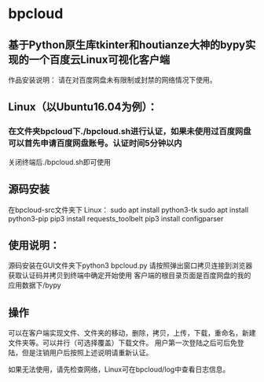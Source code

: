 # bpcloud
## 基于Python原生库tkinter和houtianze大神的bypy实现的一个百度云Linux可视化客户端
作品安装说明：
请在对百度网盘未有限制或封禁的网络情况下使用。

## Linux（以Ubuntu16.04为例）：
### 在文件夹bpcloud下./bpcloud.sh进行认证，如果未使用过百度网盘可以首先申请百度网盘账号。认证时间5分钟以内
关闭终端后./bpcloud.sh即可使用
## 源码安装
在bpcloud-src文件夹下
Linux：
sudo apt install python3-tk
sudo apt install python3-pip
pip3 install requests_toolbelt
pip3 install configparser

## 使用说明：
源码安装在GUI文件夹下python3 bpcloud.py
请按照弹出窗口拷贝连接到浏览器获取认证码并拷贝到终端中确定开始使用
客户端的根目录页面是百度网盘的我的应用数据下/bypy

## 操作
可以在客户端实现文件、文件夹的移动，删除，拷贝，上传，下载，重命名，新建文件夹等。可以并行（可选择覆盖）下载文件。
用户第一次登陆之后可后免登陆，但是注销用户后按照上述说明请重新认证。

如果无法使用，请先检查网络，Linux可在bpcloud/log中查看日志信息。
